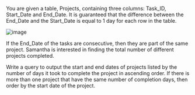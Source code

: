 You are given a table, Projects, containing three columns: Task_ID, Start_Date and End_Date. It is guaranteed that the difference between the End_Date and the Start_Date is equal to 1 day for each row in the table.

![image](https://s3.amazonaws.com/hr-challenge-images/12894/1443819551-639948acc0-1.png)  

If the End_Date of the tasks are consecutive, then they are part of the same project. Samantha is interested in finding the total number of different projects completed.

Write a query to output the start and end dates of projects listed by the number of days it took to complete the project in ascending order. If there is more than one project that have the same number of completion days, then order by the start date of the project.